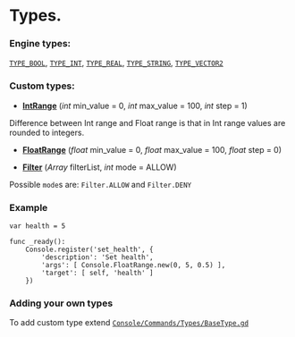 
# Types.


### Engine types:

[`TYPE_BOOL`](https://github.com/QuentinCaffeino/godot-console/blob/master/src/Types/Bool.gd), [`TYPE_INT`](https://github.com/QuentinCaffeino/godot-console/blob/master/src/Types/Int.gd), [`TYPE_REAL`](https://github.com/QuentinCaffeino/godot-console/blob/master/src/Types/Float.gd), [`TYPE_STRING`](https://github.com/QuentinCaffeino/godot-console/blob/master/src/Types/String.gd), [`TYPE_VECTOR2`](https://github.com/QuentinCaffeino/godot-console/blob/master/src/Types/Vector2.gd)


### Custom types:

 - [**IntRange**](https://github.com/QuentinCaffeino/godot-console/blob/master/docs/Types/IntRange.md) (*int* min_value = 0, *int* max_value = 100, *int* step = 1)

Difference between Int range and Float range is that in Int range values are rounded to integers.


- [**FloatRange**](https://github.com/QuentinCaffeino/godot-console/blob/master/docs/Types/FloatRange.md) (*float* min_value = 0, *float* max_value = 100, *float* step = 0)


- [**Filter**](https://github.com/QuentinCaffeino/godot-console/blob/master/docs/Types/Filter.md) (*Array* filterList, *int* mode = ALLOW)

Possible `mode`s are: `Filter.ALLOW` and `Filter.DENY`


### Example

```gdscript
var health = 5

func _ready():
	Console.register('set_health', {
		'description': 'Set health',
		'args': [ Console.FloatRange.new(0, 5, 0.5) ],
		'target': [ self, 'health' ]
	})
```


### Adding your own types

To add custom type extend [`Console/Commands/Types/BaseType.gd`](https://github.com/QuentinCaffeino/godot-console/blob/master/src/Types/BaseType.gd)
